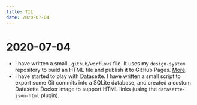 ```yaml
---
title: TIL
date: 2020-07-04
---
```


# 2020-07-04

- I have written a small `.github/worflows` file. It uses my `design-system`
  repository to build an HTML file and publish it to GitHub Pages.
  [More](https://github.com/noteed/actions).
- I have started to play with Datasette. I have written a small script to
  export some Git commits into a SQLite database, and created a custom
  Datasette Docker image to support HTML links (using the `datasette-json-html`
  plugin). 
